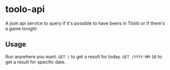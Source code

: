 # toolo-api

A json api service to query if it's possible to have beers in Töölö or if there's a game tonight

## Usage

Run anywhere you want. `GET /` to get a result for today. `GET /YYYY-MM-DD` to get a result for specific date.
